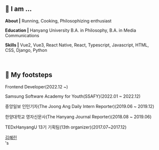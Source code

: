 <!--
**HerrineKim/HerrineKim** is a ✨ _special_ ✨ repository because its `README.md` (this file) appears on your GitHub profile.

Here are some ideas to get you started:

- 🔭 I’m currently working on ...
- 🌱 I’m currently learning ...
- 👯 I’m looking to collaborate on ...
- 🤔 I’m looking for help with ...
- 💬 Ask me about ...
- 📫 How to reach me: ...
- 😄 Pronouns: ...
- ⚡ Fun fact: ...

## 🔭 I’m currently working on...

<br>

## 🌱 I’m used to...

<span>
 <img src="https://img.shields.io/badge/python-3776AB?style=for-the-badge&logo=python&logoColor=white">
 <img src="https://img.shields.io/badge/javascript-F7DF1E?style=for-the-badge&logo=javascript&logoColor=black">
 <img src="https://img.shields.io/badge/vue.js-4FC08D?style=for-the-badge&logo=vue.js&logoColor=white">
 <img src="https://img.shields.io/badge/react-61DAFB?style=for-the-badge&logo=react&logoColor=black">
 <img src="https://img.shields.io/badge/expo-000020?style=for-the-badge&logo=expo&logoColor=white">
 <img src="https://img.shields.io/badge/typescript-3178C6?style=for-the-badge&logo=typescript&logoColor=white">
 <img src="https://img.shields.io/badge/css-1572B6?style=for-the-badge&logo=css3&logoColor=white">
 <img src="https://img.shields.io/badge/django-092E20?style=for-the-badge&logo=django&logoColor=white">
</span>
-->

<!-- ![header](https://capsule-render.vercel.app/api?type=rect&color=5D8BF4&height=200&section=header&text=김혜린%20金惠潾%20Herrine%20Kim&fontSize=50) -->

## 👧 I am ...

<p><strong>About |</strong> Running, Cooking, Philosophizing enthusiast</p>
<p><strong>Education |</strong> Hanyang University B.A. in Philosophy, B.A. in Media Communications</p>
<p><strong>Skills |</strong> Vue2, Vue3, React Native, React, Typescript, Javascript, HTML, CSS, Django, Python</p>

<br>

## 🌱 My footsteps

<p>Frontend Developer(2022.12 ~)
<p>Samsung Software Academy for Youth(SSAFY)(2022.01 ~ 2022.12)</p>
<p>중앙일보 인턴기자(The Joong Ang Daily Intern Reporter)(2019.06 ~ 2019.12)</p>
<p>한양대학교 영자신문사(The Hanyang Journal Reporter)(2018.08 ~ 2019.06)</p>
<p>TEDxHanyangU 13기 기획팀(13th organizer)(2017.07~2017.12)</p>
<span><div class="badge-base LI-profile-badge" data-locale="ko_KR" data-size="medium" data-theme="dark" data-type="VERTICAL" data-vanity="김혜린" data-version="v1"><a class="badge-base__link LI-simple-link" href="https://kr.linkedin.com/in/%EA%B9%80%ED%98%9C%EB%A6%B0?trk=profile-badge">김혜린</a></div></span>'s 

